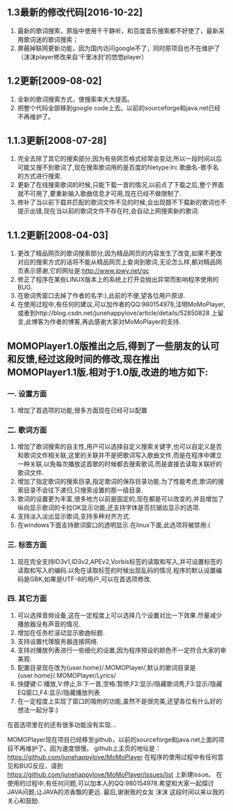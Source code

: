 ## 1.3最新的修改代码[2016-10-22]
 1. 最新的歌词搜索，原版中使用千千静听，和百度音乐搜索都不好使了，最新采用歌词迷的歌词搜索；
 2. 屏蔽掉联网更新功能，因为国内访问google不了，同时原项目也不在维护了（沫沫player修改来自‘千里冰封’的悠悠player）
 
## 1.2更新[2009-08-02]

 1. 全新的歌词搜索方式，使搜索率大大提高。
 2. 把整个代码全部移到google code上去。以前的sourceforge和java.net已经不再维护了。

## 1.1.3更新[2008-07-28]

1. 完全去除了其它的搜索部分,因为有些网页格式经常会变动,所以一段时间以后可能又搜不到歌词了,现在搜索歌词用的是百度的filetype:lrc 歌曲名-歌手名 的方式进行搜索.
2. 更新了在线搜索歌词的时候,只能下载一首的情况,以前点了下载之后,整个界面就不可用了,要重新输入歌曲信息才可用,现在已经不做限制了.
3. 修补了当以前下载并匹配的歌词文件不见的时候,会出现既不下载新的歌词也不提示出错,现在当以前的歌词文件不存在时,会自动上网搜索新的歌词.

## 1.1.2更新[2008-04-03]

1. 更改了精品网页的歌词搜索部分,因为精品网页的内容发生了改变,如果不更改对应的搜索方式的话将不能从精品网页上查询到歌词,无论怎么样,都对精品网页表示感谢,它的网址是:http://www.jpwy.net/gc
2. 修正了程序在某些LINUX版本上的系统上打开会抛出异常而影响程序使用的BUG.
3. 在歌词秀窗口去掉了作者的名字:),此前的不便,望各位用户原谅.
4. 在使用过程中,有任何的建议,可以加作者的QQ:980154978,注明MoMoPlayer,或者到http://blog.csdn.net/junehappylove/article/details/52850828 上留言,此博客为作者的博客,再此感谢大家对MoMoPlayer的支持.

## MOMOPlayer1.0版推出之后,得到了一些朋友的认可和反馈,经过这段时间的修改,现在推出MOMOPlayer1.1版.相对于1.0版,改进的地方如下:

### 一. 设置方面
1. 增加了首选项的功能,很多方面现在已经可以配置

### 二. 歌词方面
1. 增加了歌词搜索的自主性,用户可以选择自定义搜索关键字,也可以自定义是否和歌词文件相关联,这里的关联并不是把歌词写入歌曲文件,而是在程序中建立一种关联,以免每次播放这首歌的时候都去搜索歌词,而是直接去读取关联好的歌词文件.
2. 增加了指定歌词的搜索目录,指定歌词的保存目录功能.为了性能考虑,歌词的搜索目录不会往下递归,只搜索设置的那一级目录.
3. 歌词的设置更为丰富,很多地方以前是固定的,现在都是可以改变的,并且增加了纵向显示歌词的卡拉OK显示功能,还支持字体是否抗锯齿显示的选项.
4. 支持淡入淡出显示歌词,支持多种对齐方式.
5. 在windows下面支持歌词窗口的透明显示.在linux下面,此选项将被禁用:(

### 三. 标签方面
1. 现在完全支持ID3v1,ID3v2,APEv2,Vorbis标签的读取和写入,并可设置标签的读取和写入的编码.以免在读取标签的时候出现乱码的情况.程序的默认设置编码是GBK,如果是UTF-8的用户,可以在首选项修改.

### 四. 其它方面
1. 可以选择音频设备,这在一定程度上可以选择几个设置对比一下效果.尽量减少播放器没有声音的情况.
2. 增加在任务栏滚动显示歌曲标题.
3. 支持设置代理服务器连接网络.
4. 支持对播放列表进行一些细化的设置,因为程序预设的颜色不一定符合大家的审美观.
5. 配置目录现在改为{user.home}/.MOMOPlayer/,默认的歌词目录是{user.home}/.MOMOPlayer/Lyrics/
6. 快捷键:C:播放,V:停止,B:下一首,空格:暂停,F2:显示/隐藏歌词秀,F3:显示/隐藏EQ窗口,F4:显示/隐藏播放列表
7. 在一定程度上实现了窗口的吸附的功能,虽然不是很完美,还望各位有什么好的想法一起分享:)

在首选项里在的还有很多功能没有实现...

 MOMOPlayer现在项目已经移至github，以前的sourceforge和java.net上面的项目不再维护了。因为速度很慢。
 github上主页的地址是：https://github.com/junehappylove/MoMoPlayer
 在程序的使用过程中有任何意见和BUG反应，请到 https://github.com/junehappylove/MoMoPlayer/issues/list 上新建issue。
 在使用的过程中,有任何问题,可以加本人的QQ:980154978.希望和大家一起探讨JAVA问题,让JAVA的浓香飘的更远.
 最后,谢谢我的女友 沫沫 这段时间以来以我的关心和鼓励.

